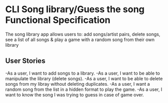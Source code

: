 # CLI Song library/Guess the song Functional Specification
The song library app allows users to: add songs/artist pairs, delete songs, see a list of all songs & play a game with a random song from their own library

## User Stories

-As a user, I want to add songs to a library.
-As a user, I want to be able to manipulate the library (delete songs).
-As a user, I want to be able to delete songs from my libray without deleting duplicates.
-As a user, I want a random song from the list in a hidden format to play the game.
-As a user, I want to know the song I was trying to guess in case of game over.
